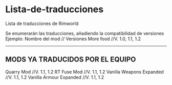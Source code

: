 # Lista-de-traducciones
Lista de traducciones de Rimworld

Se enumerarán las traducciones, añadiendo la compatibilidad de versiones
Ejemplo: 
Nombre del mod // Versiones
More food      //V. 1.0, 1.1, 1.2

------------------------------------------------------------------------
## MODS YA TRADUCIDOS POR EL EQUIPO

Quarry Mod                //V. 1.1, 1.2
RT Fuse Mod               //V. 1.1, 1.2
Vanilla Weapons Expanded  //V. 1.1, 1.2
Vanilla Armour Expanded   //V. 1.1, 1.2

